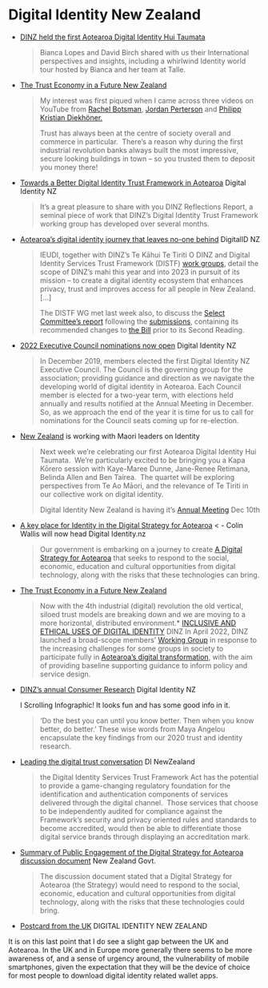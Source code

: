 # Digital Identity New Zealand

* [DINZ held the first Aotearoa Digital Identity Hui Taumata](https://digitalidentity.nz/2020/12/07/aotearoa-digital-identity-hui-taumata-2/)
  > Bianca Lopes and David Birch shared with us their International perspectives and insights, including a whirlwind Identity world tour hosted by Bianca and her team at Talle.
* [The Trust Economy in a Future New Zealand](https://digitalidentity.nz/2021/06/16/the-trust-economy-in-a-future-new-zealand/)
  > My interest was first piqued when I came across three videos on YouTube from [Rachel Botsman](https://www.youtube.com/watch?v%3D-vbPXbm8eTw), [Jordan Perterson](https://www.youtube.com/watch?v%3DpFXdsD-8SKk) and [Philipp Kristian Diekhöner.](https://www.youtube.com/watch?v%3DXNog-xrc_YA)
  > 
  > Trust has always been at the centre of society overall and commerce in particular.  There’s a reason why during the first industrial revolution banks always built the most impressive, secure looking buildings in town – so you trusted them to deposit you money there!
* [Towards a Better Digital Identity Trust Framework in Aotearoa](https://digitalidentity.nz/2022/09/21/towards-a-better-digital-identity-trust-framework-in-aotearoa/) Digital Identity NZ
  > It’s a great pleasure to share with you DINZ Reflections Report, a seminal piece of work that DINZ’s Digital Identity Trust Framework working group has developed over several months.
* [Aotearoa’s digital identity journey that leaves no-one behind](https://digitalidentity.nz/2022/05/18/aotearoas-digital-identity-journey-that-leaves-no-one-behind/) DigitalID NZ
  > IEUDI, together with DINZ’s Te Kāhui Te Tiriti O DINZ and Digital Identity Services Trust Framework (DISTF) [work groups](https://digitalidentity.nz/working-groups/), detail the scope of DINZ’s mahi this year and into 2023 in pursuit of its mission – to create a digital identity ecosystem that enhances privacy, trust and improves access for all people in New Zealand. [...]
  > 
  > The DISTF WG met last week also, to discuss the [Select Committee’s report](https://www.legislation.govt.nz/bill/government/2021/0078/latest/whole.html) following the [submissions](https://www.parliament.nz/en/pb/bills-and-laws/bills-proposed-laws/document/BILL_116015/tab/submissionsandadvice), containing its recommended changes to [the Bill](https://www.legislation.govt.nz/bill/government/2021/0078/latest/whole.html) prior to its Second Reading.
* [2022 Executive Council nominations now open](https://digitalidentity.nz/2022/10/06/executive-council-nominations-now-open/) Digital Identity NZ
  > In December 2019, members elected the first Digital Identity NZ Executive Council. The Council is the governing group for the association; providing guidance and direction as we navigate the developing world of digital identity in Aotearoa. Each Council member is elected for a two-year term, with elections held annually and results notified at the Annual Meeting in December. So, as we approach the end of the year it is time for us to call for nominations for the Council seats coming up for re-election.
* [New Zealand](https://digitalidentity.nz/2020/11/18/get-involved-with-dinz-this-november/) is working with Maori leaders on Identity
  > Next week we’re celebrating our first Aotearoa Digital Identity Hui Taumata.  We’re particularly excited to be bringing you a Kapa Kōrero session with Kaye-Maree Dunne, Jane-Renee Retimana, Belinda Allen and Ben Tairea.  The quartet will be exploring perspectives from Te Ao Māori, and the relevance of Te Tiriti in our collective work on digital identity.
  > 
  > Digital Identity New Zealand is having it’s [Annual Meeting](https://digitalidentity.nz/event/digital-identity-nz-annual-meeting/) Dec 10th
* [A key place for Identity in the Digital Strategy for Aotearoa](https://digitalidentity.nz/2021/10/05/a-key-place-for-identity-in-the-digital-strategy-for-aotearoa/) < - Colin Wallis will now head Digital Identity.nz
  > Our government is embarking on a journey to create [A Digital Strategy for Aotearoa](https://www.cio.com/article/3628718/national-strategy-digital-twin-and-skills-shortages-on-nz-tech-minister-s-mind.html) that seeks to respond to the social, economic, education and cultural opportunities from digital technology, along with the risks that these technologies can bring.
* [The Trust Economy in a Future New Zealand](https://digitalidentity.nz/2021/06/16/the-trust-economy-in-a-future-new-zealand/)
  > Now with the 4th industrial (digital) revolution the old vertical, siloed trust models are breaking down and we are moving to a more horizontal, distributed environment.* [INCLUSIVE AND ETHICAL USES OF DIGITAL IDENTITY](https://digitalidentity.nz/inclusive-and-ethical-uses-of-digital-identity/) DINZ
  > In April 2022, DINZ launched a broad-scope members’ [Working Group](https://digitalidentity.nz/inclusive-and-ethical-uses-of-digital-identity/) in response to the increasing challenges for some groups in society to participate fully in [Aotearoa’s digital transformation](https://www.digital.govt.nz/digital-government/strategy/towards-a-digital-strategy-for-aotearoa/developing-a-digital-strategy-for-aotearoa/), with the aim of providing baseline supporting guidance to inform policy and service design.
* [DINZ’s annual Consumer Research](https://digitalidentity.nz/wp-content/uploads/sites/25/2020/07/DINZ-Scrolling-Infographic-July-2020-FINAL.pdf) Digital Identity NZ
  
  l Scrolling Infographic! It looks fun and has some good info in it.
  > 
  > ‘Do the best you can until you know better. Then when you know better, do better.’ These wise words from Maya Angelou encapsulate the key findings from our 2020 trust and identity research.
* [Leading the digital trust conversation](https://digitalidentity.nz/2022/07/15/leading-the-digital-trust-conversation/) DI NewZealand
  > the Digital Identity Services Trust Framework Act has the potential to provide a game-changing regulatory foundation for the identification and authentication components of services delivered through the digital channel.  Those services that choose to be independently audited for compliance against the Framework’s security and privacy oriented rules and standards to become accredited, would then be able to differentiate those digital service brands through displaying an accreditation mark.
* [Summary of Public Engagement of the Digital Strategy for Aotearoa discussion document](https://www.digital.govt.nz/dmsdocument/229~towards-a-digital-strategy-for-aotearoa-summary-of-public-engagement/html) New Zealand Govt.
  > The discussion document stated that a Digital Strategy for Aotearoa (the Strategy) would need to respond to the social, economic, education and cultural opportunities from digital technology, along with the risks that these technologies could bring.
* [Postcard from the UK](https://digitalidentity.nz/2022/06/20/postcard-from-the-uk/) DIGITAL IDENTITY NEW ZEALAND

It is on this last point that I do see a slight gap between the UK and Aotearoa. In the UK and in Europe more generally there seems to be more awareness of, and a sense of urgency around, the vulnerability of mobile smartphones, given the expectation that they will be the device of choice for most people to download digital identity related wallet apps.

